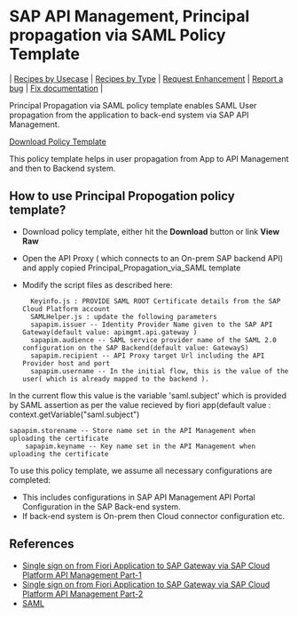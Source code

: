 # SAP API Management, Principal propagation via SAML Policy Template

\| [Recipes by Usecase](../../../api-recipes-by-usecase.md) \| [Recipes by Type](../../../api-recipes-by-type.md) \| [Request Enhancement](https://github.com/SAP-samples/apibusinesshub-api-recipes/issues/new?assignees=&labels=Recipe%20Fix,enhancement&template=recipe-request.md&title=Improve%20principal-propogation-via-saml-policy-template ) \| [Report a bug](https://github.com/SAP-samples/apibusinesshub-api-recipes/issues/new?assignees=&labels=Recipe%20Fix,bug&template=bug_report.md&title=Issue%20with%20principal-propogation-via-saml-policy-template ) \| [Fix documentation](https://github.com/SAP-samples/apibusinesshub-api-recipes/issues/new?assignees=&labels=Recipe%20Fix,documentation&template=bug_report.md&title=Docu%20fix%20principal-propogation-via-saml-policy-template ) \|



Principal Propagation via SAML policy template enables SAML User propagation from the application to back-end system via SAP API Management.

[Download Policy Template](Principal_Propagation_via_SAML.zip)

This policy template helps in user propagation from App to API Management and then to Backend system.

## How to use Principal Propogation policy template?
* Download policy template, either hit the **Download** button or link **View Raw**
* Open the API Proxy ( which connects to an On-prem SAP backend API) and apply copied Principal_Propagation_via_SAML template
* Modify the script files as described here:

    	Keyinfo.js : PROVIDE SAML ROOT Certificate details from the SAP Cloud Platform account
    	SAMLHelper.js : update the following parameters
    	sapapim.issuer -- Identity Provider Name given to the SAP API Gateway(default value: apimgmt.api.gateway )
    	sapapim.audience -- SAML service provider name of the SAML 2.0 configuration on the SAP Backend(default value: GatewayS)
    	sapapim.recipient -- API Proxy target Url including the API Provider host and port
    	sapapim.username -- In the initial flow, this is the value of the user( which is already mapped to the backend ).

In the current flow this value is the variable 'saml.subject' which is provided by SAML assertion as per the value recieved by fiori   app(default value : context.getVariable("saml.subject")

	sapapim.storename -- Store name set in the API Management when uploading the certificate
    	sapapim.keyname -- Key name set in the API Management when uploading the certificate

To use this policy template, we assume all necessary configurations are completed:
  * This includes configurations in SAP API Management API Portal
	Configuration in the SAP Back-end system.
  * If back-end system is On-prem then Cloud connector configuration etc.

## References
* [Single sign on from Fiori Application to SAP Gateway via SAP Cloud Platform API Management
Part-1](https://blogs.sap.com/2018/01/19/part-1-single-sign-on-from-fiori-application-to-sap-gateway-via-sap-cloud-platform-api-management)
* [Single sign on from Fiori Application to SAP Gateway via SAP Cloud Platform API Management
Part-2](https://blogs.sap.com/2018/01/19/part-2-single-sign-on-from-fiori-application-to-sap-gateway-via-sap-cloud-platform-api-management/)
* [SAML](https://en.wikipedia.org/wiki/Security_Assertion_Markup_Languagey)
